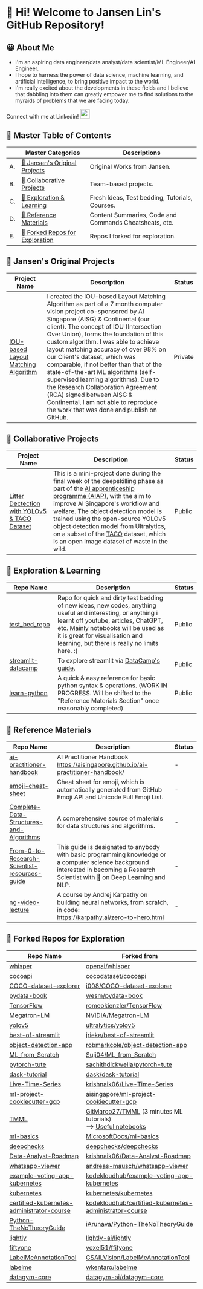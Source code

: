 # 👋 __Hi! Welcome to Jansen Lin's GitHub Repository!__

## 😀 About Me

- I'm an aspiring data engineer/data analyst/data scientist/ML Engineer/AI Engineer.
- I hope to harness the power of data science, machine learning, and artificial intelligence, to bring positive impact to the world.
- I'm really excited about the developments in these fields and I believe that dabbling into them can greatly empower me to find solutions to the myraids of problems that we are facing today.

Connect with me at Linkedin!
</a>
<a href="https://www.linkedin.com/in/jansen-lin-jx/">
<img height="25" src="https://user-images.githubusercontent.com/46517096/166973395-19676cd8-f8ec-4abf-83ff-da8243505b82.png"/>
</a>

<!-- Follow me at Medium! 
<a href="https://medium.com/@linjansen91">
<img height="25" src="https://user-images.githubusercontent.com/46517096/166973962-d05d145a-b6a0-4643-bd3d-5ac845679367.png"/>
</a> -->


## 📔 Master Table of Contents

|<!-- --> |Master Categories | Descriptions | 
|-|-|-|
|A.|[🧠 Jansen's Original Projects](#🧠-jansens-original-projects)| Original Works from Jansen. |
|B.|[🤝 Collaborative Projects](#🤝-collaborative-projects)| Team-based projects. |
|C.|[🔎 Exploration & Learning](#🔎-exploration--learning)| Fresh Ideas, Test bedding, Tutorials, Courses. |
|D.|[📑 Reference Materials](#📑-reference-materials)| Content Summaries, Code and Commands Cheatsheats, etc. |
|E.|[🧭 Forked Repos for Exploration](#🧭-forked-repos-for-exploration)| Repos I forked for exploration. |


## 🧠 Jansen's Original Projects

|Project Name|Description|Status|
|---------|----------|------|
|[IOU-based Layout Matching Algorithm](https://github.com/Jansen-Lin/layout-matching-algo)| I created the IOU-based Layout Matching Algorithm as part of a 7 month computer vision project co-sponsored by AI Singapore (AISG) & Continental (our client). The concept of IOU (Intersection Over Union), forms the foundation of this custom algorithm. I was able to achieve layout matching accuracy of over 98% on our Client's dataset, which was comparable, if not better than that of the state-of-the-art ML algorithms (self-supervised learning algorithms). Due to the Research Collaboration Agreement (RCA) signed between AISG & Continental, I am not able to reproduce the work that was done and publish on GitHub.| Private |

## 🤝 Collaborative Projects

|Project Name|Description|Status|
|---------|----------|------|
|[Litter Dectection with YOLOv5 & TACO Dataset](https://github.com/Jansen-Lin/aiap-team1-litter-detection)| This is a mini-project done during the final week of the deepskilling phase as part of the [AI apprenticeship programme (AIAP)](https://aisingapore.org/innovation/aiap/), with the aim to improve AI Singapore's workflow and welfare. The object detection model is trained using the open-source YOLOv5 object detection model from Ultralytics, on a subset of the [TACO](http://tacodataset.org/) dataset, which is an open image dataset of waste in the wild. | Public |


## 🔎 Exploration & Learning

|Repo Name|Description|Status|
|---------|-----------|------|
|[test_bed_repo](https://github.com/Jansen-Lin/test_bed_repo)|Repo for quick and dirty test bedding of new ideas, new codes, anything useful and interesting, or anything i learnt off youtube, articles, ChatGPT, etc. Mainly notebooks will be used as it is great for visualisation and learning, but there is really no limits here. :) | Public |
|[streamlit-datacamp](https://github.com/Jansen-Lin/streamlit-datacamp)|To explore streamlit via [DataCamp's guide](https://www.datacamp.com/tutorial/streamlit). | Public |
|[learn-python](https://github.com/Jansen-Lin/learn-python) | A quick & easy  reference for basic python syntax & operations. (WORK IN PROGRESS. Will be shifted to the "Reference Materials Section" once reasonably completed)| Public |


## 📑 Reference Materials

|Repo Name|Description|Status|
|---------|-----------|------|
|[ai-practitioner-handbook](https://github.com/Jansen-Lin/ai-practitioner-handbook/tree/main)|AI Practitioner Handbook <br>https://aisingapore.github.io/ai-practitioner-handbook/|-|
|[emoji-cheat-sheet](https://github.com/ikatyang/emoji-cheat-sheet/blob/master/README.md#face-affection)|Cheat sheet for emoji, which is automatically generated from GitHub Emoji API and Unicode Full Emoji List.|-|
|[Complete-Data-Structures-and-Algorithms](https://github.com/Jansen-Lin/Complete-Data-Structures-and-Algorithms)|A comprehensive source of materials for data structures and algorithms. | - |
|[From-0-to-Research-Scientist-resources-guide](https://github.com/Jansen-Lin/From-0-to-Research-Scientist-resources-guide)|This guide is designated to anybody with basic programming knowledge or a computer science background interested in becoming a Research Scientist with 🎯 on Deep Learning and NLP.| - |
|[ng-video-lecture](https://github.com/Jansen-Lin/ng-video-lecture)|A course by Andrej Karpathy on building neural networks, from scratch, in code: <br> https://karpathy.ai/zero-to-hero.html | - |


## 🧭 Forked Repos for Exploration

|Repo Name|Forked from|
|---------|-----------|
|[whisper](https://github.com/Jansen-Lin/whisper)|[openai/whisper](https://github.com/openai/whisper)|
|[cocoapi](https://github.com/Jansen-Lin/cocoapi)|[cocodataset/cocoapi](https://github.com/cocodataset/cocoapi)|
|[COCO-dataset-explorer](https://github.com/Jansen-Lin/COCO-dataset-explorer)|[i008/COCO-dataset-explorer](https://github.com/i008/COCO-dataset-explorer)|
|[pydata-book](https://github.com/Jansen-Lin/pydata-book)|[wesm/pydata-book](https://github.com/wesm/pydata-book)|
|[TensorFlow](https://github.com/Jansen-Lin/TensorFlow)|[romeokienzler/TensorFlow](https://github.com/romeokienzler/TensorFlow)|
|[Megatron-LM](https://github.com/Jansen-Lin/Megatron-LM)|[NVIDIA/Megatron-LM](https://github.com/NVIDIA/Megatron-LM)|
|[yolov5](https://github.com/Jansen-Lin/yolov5)|[ultralytics/yolov5](https://github.com/ultralytics/yolov5)|
|[best-of-streamlit](https://github.com/Jansen-Lin/best-of-streamlit)|[jrieke/best-of-streamlit](https://github.com/jrieke/best-of-streamlit)|
|[object-detection-app](https://github.com/Jansen-Lin/object-detection-app)|[robmarkcole/object-detection-app](https://github.com/robmarkcole/object-detection-app)|
|[ML_from_Scratch](https://github.com/Jansen-Lin/ML_from_Scratch)|[Suji04/ML_from_Scratch](https://github.com/Suji04/ML_from_Scratch)|
|[pytorch-tute](https://github.com/Jansen-Lin/pytorch-tute)|[sachithdickwella/pytorch-tute](https://github.com/sachithdickwella/pytorch-tute)|
|[dask-tutorial](https://github.com/Jansen-Lin/dask-tutorial)|[dask/dask-tutorial](https://github.com/dask/dask-tutorial)|
|[Live-Time-Series](https://github.com/Jansen-Lin/Live-Time-Series)|[krishnaik06/Live-Time-Series](https://github.com/krishnaik06/Live-Time-Series)|
|[ml-project-cookiecutter-gcp](https://github.com/Jansen-Lin/ml-project-cookiecutter-gcp)|[aisingapore/ml-project-cookiecutter-gcp](https://github.com/aisingapore/ml-project-cookiecutter-gcp)|
|[TMML](https://github.com/Jansen-Lin/TMML)|[GitMarco27/TMML](https://github.com/GitMarco27/TMML) (3 minutes ML tutorials) <br> --> [Useful notebooks](https://github.com/Jansen-Lin/TMML/tree/main/Notebooks) |
|[ml-basics](https://github.com/Jansen-Lin/ml-basics)|[MicrosoftDocs/ml-basics](https://github.com/MicrosoftDocs/ml-basics)|
|[deepchecks](https://github.com/Jansen-Lin/deepchecks)|[deepchecks/deepchecks](https://github.com/deepchecks/deepchecks)|
|[Data-Analyst-Roadmap](https://github.com/Jansen-Lin/Data-Analyst-Roadmap)|[krishnaik06/Data-Analyst-Roadmap](https://github.com/krishnaik06/Data-Analyst-Roadmap)|
|[whatsapp-viewer](https://github.com/Jansen-Lin/whatsapp-viewer)|[andreas-mausch/whatsapp-viewer](https://github.com/andreas-mausch/whatsapp-viewer)|
|[example-voting-app-kubernetes](https://github.com/Jansen-Lin/example-voting-app-kubernetes)|[kodekloudhub/example-voting-app-kubernetes](https://github.com/kodekloudhub/example-voting-app-kubernetes)|
|[kubernetes](https://github.com/Jansen-Lin/kubernetes)|[kubernetes/kubernetes](https://github.com/kubernetes/kubernetes)|
|[certified-kubernetes-administrator-course](https://github.com/Jansen-Lin/certified-kubernetes-administrator-course)|[kodekloudhub/certified-kubernetes-administrator-course](https://github.com/kodekloudhub/certified-kubernetes-administrator-course)|
|[Python-TheNoTheoryGuide](https://github.com/Jansen-Lin/Python-TheNoTheoryGuide)|[iArunava/Python-TheNoTheoryGuide](https://github.com/iArunava/Python-TheNoTheoryGuide)|
|[lightly](https://github.com/Jansen-Lin/lightly)|[lightly-ai/lightly](https://github.com/lightly-ai/lightly)|
|[fiftyone](https://github.com/Jansen-Lin/fiftyone)|[voxel51/ffityone](https://github.com/voxel51/fiftyone)|
|[LabelMeAnnotationTool](https://github.com/Jansen-Lin/LabelMeAnnotationTool)|[CSAILVision/LabelMeAnnotationTool](https://github.com/CSAILVision/LabelMeAnnotationTool)|
|[labelme](https://github.com/Jansen-Lin/labelme)|[wkentaro/labelme](https://github.com/wkentaro/labelme)|
|[datagym-core](https://github.com/Jansen-Lin/datagym-core)|[datagym-ai/datagym-core](https://github.com/datagym-ai/datagym-core)|

<!-- ## Data Analytics / Data Science / Machine Learning / Artificial Intelligence


## Environmental


## Finance -->



